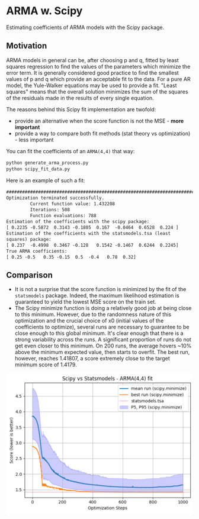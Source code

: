 # ARMA w. Scipy
Estimating coefficients of ARMA models with the Scipy package.

## Motivation

ARMA models in general can be, after choosing p and q, fitted by least
squares regression to find the values of the parameters which minimize
the error term. It is generally considered good practice to find the
smallest values of p and q which provide an acceptable fit to the data.
For a pure AR model, the Yule-Walker equations may be used to provide a
fit. "Least squares" means that the overall solution minimizes the sum of the
squares of the residuals made in the results of every single equation.

The reasons behind this Scipy fit implementation are twofold:
- provide an alternative when the score function is not the MSE - **more important**
- provide a way to compare both fit methods (stat theory vs optimization) - less important

You can fit the coefficients of an `ARMA(4,4)` that way:
```bash
python generate_arma_process.py
python scipy_fit_data.py
```

Here is an example of such a fit:
```
################################################################################
Optimization terminated successfully.
         Current function value: 1.432208
         Iterations: 508
         Function evaluations: 788
Estimation of the coefficients with the scipy package:
[ 0.2235 -0.5872  0.3143 -0.1805  0.167  -0.0464  0.6528  0.224 ]
Estimation of the coefficients with the statsmodels.tsa (least squares) package:
[ 0.237  -0.4998  0.3467 -0.128   0.1542 -0.1467  0.6244  0.2245]
True ARMA coefficients:
[ 0.25 -0.5   0.35 -0.15  0.5  -0.4   0.78  0.32]
```

## Comparison

- It is not a surprise that the score function is minimized by the fit of the `statsmodels` package. Indeed, the maximum likelihood estimation is guaranteed to yield the lowest MSE score on the train set.
- The Scipy minimize function is doing a relatively good job at being close to this minimum. However, due to the randomness nature of this optimization and the crucial choice of x0 (initial values of the coefficients to optimize), several runs are necessary to guarantee to be close enough to this global minimum. It's clear enough that there is a strong variability across the runs. A significant proportion of runs do not get even closer to this minimum. On 200 runs, the average hovers ~10% above the minimum expected value, then starts to overfit. The best run, however, reaches 1.41807, a score extremely close to the target minimum score of 1.4179.

<p align="center">
  <img src="misc/arma_44_fit.png" width="600">
</p>
